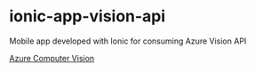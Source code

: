 # ionic-app-vision-api

Mobile app developed with Ionic for consuming Azure Vision API

[Azure Computer Vision](https://azure.microsoft.com/pt-br/services/cognitive-services/computer-vision/)
